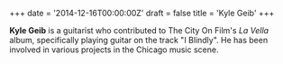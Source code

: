 +++
date = '2014-12-16T00:00:00Z'
draft = false
title = 'Kyle Geib'
+++

**Kyle Geib** is a guitarist who contributed to The City On Film's *La Vella* album, specifically playing guitar on the track "I Blindly". He has been involved in various projects in the Chicago music scene.

